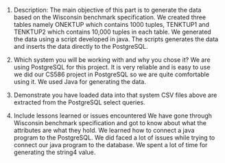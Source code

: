 1) Description:
The main objective of this part is to generate the data based on the Wisconsin benchmark specification. We created three tables namely ONEKTUP which contains 1000 tuples, TENKTUP1 and TENKTUP2 which contains 10,000 tuples in each table. We generated the data using a script developed in java. The scripts generates the data and inserts the data directly to the PostgreSQL.


2) Which system you will be working with and why you chose it?
We are using PostgreSQL for this project. It is very reliable and is easy to use we did our CS586 project in PostgreSQL so we are quite comfortable using it. We used Java for generating the data. 


3) Demonstrate you have loaded data into that system
CSV files above are extracted from the PostgreSQL select queries. 


4) Include lessons learned or issues encountered
We have gone through Wisconsin benchmark specification and got to know about what the attributes are what they hold. We learned how to connect a java program to the PostgreSQL. We did faced a lot of issues while trying to connect our java program to the database. We spent a lot of time for generating the string4 value. 

